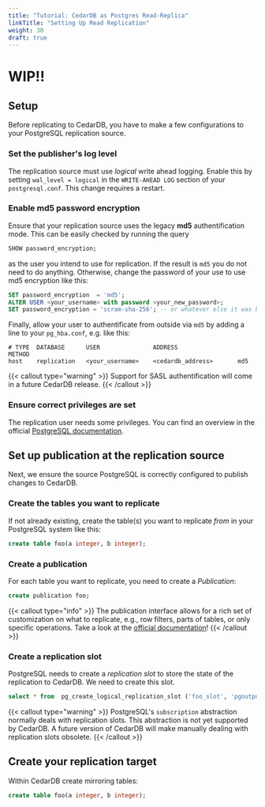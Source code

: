 ```yaml
---
title: "Tutorial: CedarDB as Postgres Read-Replica"
linkTitle: "Setting Up Read Replication"
weight: 30
draft: true
---
```

# WIP!!

## Setup
Before replicating to CedarDB, you have to make a few configurations to your PostgreSQL replication source.

### Set the publisher's log level
The replication source must use *logical* write ahead logging.
Enable this by setting `wal_level = logical` in the `WRITE-AHEAD LOG` section of your `postgresql.conf`. This change requires a restart.


### Enable md5 password encryption
Ensure that your replication source uses the legacy **md5** authentification mode.
This can be easily checked by running the query
```sql
SHOW password_encryption;
```
as the user you intend to use for replication. If the result is `md5` you do not need to do anything. Otherwise, change the password of your use to use md5 encryption like this:
```sql
SET password_encryption  = 'md5';
ALTER USER <your_username> with password <your_new_password>;
SET password_encryption = 'scram-sha-256'; -- or whatever else it was before
```
Finally, allow your user to authentificate from outside via `md5` by adding a line to your `pg_hba.conf`, e.g. like this:

```
# TYPE  DATABASE      USER               ADDRESS                 METHOD
host    replication   <your_username>    <cedardb_address>       md5
```

{{< callout type="warning" >}}
Support for SASL authentification will come in a future CedarDB release.
{{< /callout >}}


### Ensure correct privileges are set
The replication user needs some privileges. You can find an overview in the official [PostgreSQL documentation](https://www.postgresql.org/docs/current/logical-replication-security.html).

## Set up publication at the replication source
Next, we ensure the source PostgreSQL is correctly configured to publish changes to CedarDB.

### Create the tables you want to replicate
If not already existing, create the table(s) you want to replicate *from* in your PostgreSQL system like this:

```sql
create table foo(a integer, b integer);
```

### Create a publication
For each table you want to replicate, you need to create a *Publication*:
```sql
create publication foo;
```

{{< callout type="info" >}}
The publication interface allows for a rich set of customization on what to replicate, e.g., row filters, parts of tables, or only specific operations. Take a look at the [official documentation](https://www.postgresql.org/docs/current/sql-createpublication.html)!
{{< /callout >}}

### Create a replication slot
PostgreSQL needs to create a *replication slot* to store the state of the replication to CedarDB. We need to create this slot.

```sql
select * from  pg_create_logical_replication_slot ('foo_slot', 'pgoutput');
```

{{< callout type="warning" >}}
PostgreSQL's `subscription` abstraction normally deals with replication slots. This abstraction is not yet supported by CedarDB. A future version of CedarDB will make manually dealing with replication slots obsolete.
{{< /callout >}}



## Create your replication target
Within CedarDB create mirroring tables:

```sql
create table foo(a integer, b integer);
```
